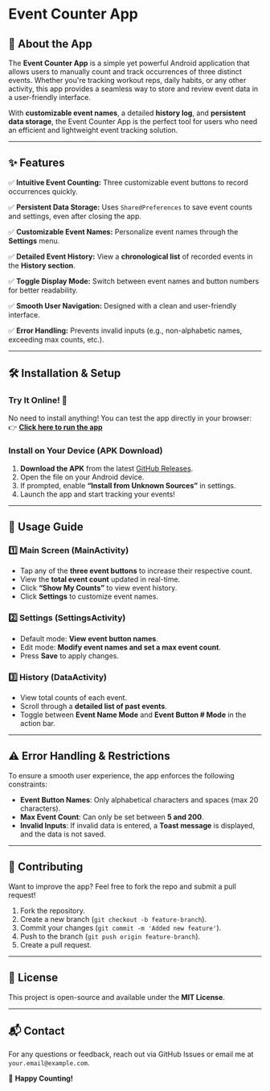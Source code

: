 # Event Counter App

## 📌 About the App
The **Event Counter App** is a simple yet powerful Android application that allows users to manually count and track occurrences of three distinct events. Whether you're tracking workout reps, daily habits, or any other activity, this app provides a seamless way to store and review event data in a user-friendly interface.

With **customizable event names**, a detailed **history log**, and **persistent data storage**, the Event Counter App is the perfect tool for users who need an efficient and lightweight event tracking solution.

---

## ✨ Features

✅ **Intuitive Event Counting:** Three customizable event buttons to record occurrences quickly.

✅ **Persistent Data Storage:** Uses `SharedPreferences` to save event counts and settings, even after closing the app.

✅ **Customizable Event Names:** Personalize event names through the **Settings** menu.

✅ **Detailed Event History:** View a **chronological list** of recorded events in the **History section**.

✅ **Toggle Display Mode:** Switch between event names and button numbers for better readability.

✅ **Smooth User Navigation:** Designed with a clean and user-friendly interface.

✅ **Error Handling:** Prevents invalid inputs (e.g., non-alphabetic names, exceeding max counts, etc.).

---

## 🛠 Installation & Setup

### **Try It Online!** 🚀
No need to install anything! You can test the app directly in your browser:
👉 **[Click here to run the app](https://appetize.io/app/b_z5aimjfz2ijemdgncsrwe2pwvm)**

### **Install on Your Device (APK Download)**
1. **Download the APK** from the latest [GitHub Releases](https://github.com/FabioKoshy/EventCounter-App/releases).
2. Open the file on your Android device.
3. If prompted, enable **“Install from Unknown Sources”** in settings.
4. Launch the app and start tracking your events!

---

## 🚀 Usage Guide

### 1️⃣ **Main Screen (MainActivity)**
- Tap any of the **three event buttons** to increase their respective count.
- View the **total event count** updated in real-time.
- Click **“Show My Counts”** to view event history.
- Click **Settings** to customize event names.

### 2️⃣ **Settings (SettingsActivity)**
- Default mode: **View event button names**.
- Edit mode: **Modify event names and set a max event count**.
- Press **Save** to apply changes.

### 3️⃣ **History (DataActivity)**
- View total counts of each event.
- Scroll through a **detailed list of past events**.
- Toggle between **Event Name Mode** and **Event Button # Mode** in the action bar.

---

## ⚠️ Error Handling & Restrictions
To ensure a smooth user experience, the app enforces the following constraints:

- **Event Button Names**: Only alphabetical characters and spaces (max 20 characters).
- **Max Event Count**: Can only be set between **5 and 200**.
- **Invalid Inputs**: If invalid data is entered, a **Toast message** is displayed, and the data is not saved.

---

## 🤝 Contributing
Want to improve the app? Feel free to fork the repo and submit a pull request!

1. Fork the repository.
2. Create a new branch (`git checkout -b feature-branch`).
3. Commit your changes (`git commit -m 'Added new feature'`).
4. Push to the branch (`git push origin feature-branch`).
5. Create a pull request.

---

## 📝 License
This project is open-source and available under the **MIT License**.

---

## 📬 Contact
For any questions or feedback, reach out via GitHub Issues or email me at `your.email@example.com`.

🚀 **Happy Counting!**

